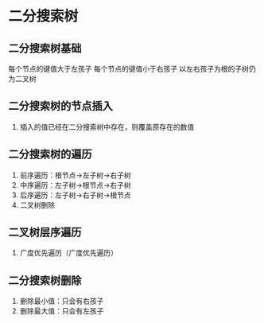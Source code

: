 # 二分搜索树
## 二分搜索树基础
每个节点的键值大于左孩子
每个节点的键值小于右孩子
以左右孩子为根的子树仍为二叉树

##  二分搜索树的节点插入
1.  插入的值已经在二分搜索树中存在，则覆盖原存在的数值

##  二分搜索树的遍历
1.  前序遍历：根节点->左子树->右子树
2.  中序遍历：左子树->根节点->右子树
3.  后序遍历：左子树->右子树->根节点
4.  二叉树删除


##  二叉树层序遍历
1.  广度优先遍历（广度优先遍历）

##  二分搜索树删除
1.  删除最小值：只会有右孩子
2.  删除最大值：只会有左孩子